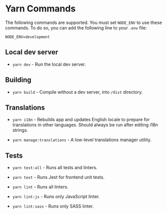 # Yarn Commands

The following commands are supported.
You must set `NODE_ENV` to use these commands.
To do so, you can add the following line to your `.env` file:

```
NODE_ENV=development
```

## Local dev server
- `yarn dev` - Run the local dev server.

## Building
- `yarn build` - Compile without a dev server, into `/dist` directory.

## Translations
- `yarn i18n` - Rebuilds app and updates English locale to prepare for translations in other languages. Should always be run after editing i18n strings.

- `yarn manage:translations` - A low-level translations manager utility.

## Tests
- `yarn test:all` - Runs all tests and linters.

- `yarn test` - Runs Jest for frontend unit tests.

- `yarn lint` - Runs all linters.

- `yarn lint:js` - Runs only JavaScript linter.

- `yarn lint:sass` - Runs only SASS linter.
